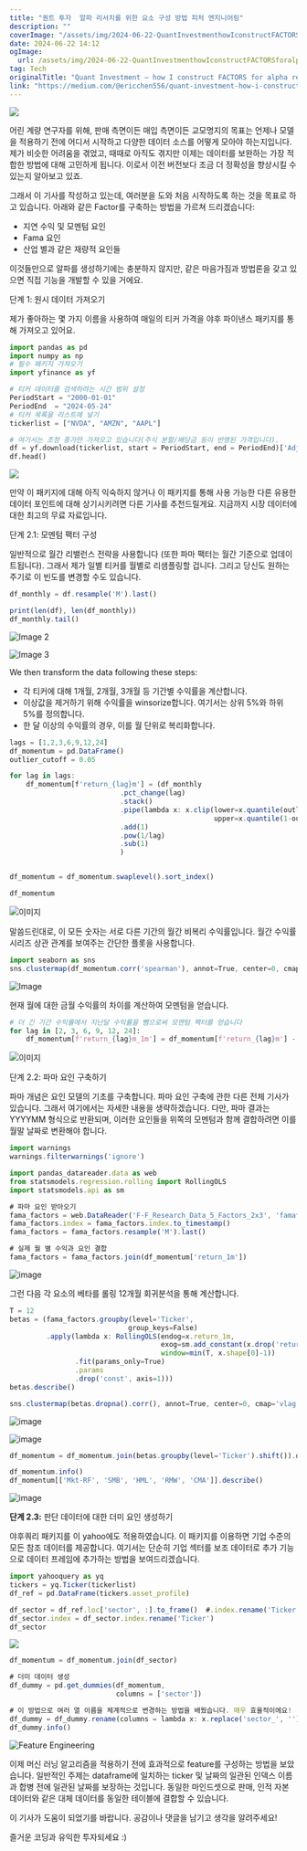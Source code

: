 ```yaml
---
title: "퀀트 투자  알파 리서치를 위한 요소 구성 방법 피처 엔지니어링"
description: ""
coverImage: "/assets/img/2024-06-22-QuantInvestmenthowIconstructFACTORSforalpharesearchfeatureengineering_0.png"
date: 2024-06-22 14:12
ogImage: 
  url: /assets/img/2024-06-22-QuantInvestmenthowIconstructFACTORSforalpharesearchfeatureengineering_0.png
tag: Tech
originalTitle: "Quant Investment — how I construct FACTORS for alpha research (feature engineering)"
link: "https://medium.com/@ericchen556/quant-investment-how-i-construct-factors-for-alpha-research-feature-engineering-bd64309c9218"
---
```



<img src="/assets/img/2024-06-22-QuantInvestmenthowIconstructFACTORSforalpharesearchfeatureengineering_0.png" />

어린 계량 연구자를 위해, 판매 측면이든 매입 측면이든 교모명지의 목표는 언제나 모델을 적용하기 전에 어디서 시작하고 다양한 데이터 소스를 어떻게 모아야 하는지입니다. 제가 비슷한 어려움을 겪었고, 때때로 아직도 겪지만 이제는 데이터를 보완하는 가장 적합한 방법에 대해 고민하게 됩니다. 이로서 이전 버전보다 조금 더 정확성을 향상시킬 수 있는지 알아보고 있죠.

그래서 이 기사를 작성하고 있는데, 여러분을 도와 처음 시작하도록 하는 것을 목표로 하고 있습니다. 아래와 같은 Factor를 구축하는 방법을 가르쳐 드리겠습니다:

- 지연 수익 및 모멘텀 요인
- Fama 요인
- 산업 별과 같은 재량적 요인들

<div class="content-ad"></div>

이것들만으로 알파를 생성하기에는 충분하지 않지만, 같은 마음가짐과 방법론을 갖고 있으면 직접 기능을 개발할 수 있을 거에요.

단계 1: 원시 데이터 가져오기

제가 좋아하는 몇 가지 이름을 사용하여 매일의 티커 가격을 야후 파이낸스 패키지를 통해 가져오고 있어요.

```python
import pandas as pd
import numpy as np
# 필수 패키지 가져오기
import yfinance as yf

# 티커 데이터를 검색하려는 시간 범위 설정
PeriodStart = "2000-01-01"
PeriodEnd  = "2024-05-24"
# 티커 목록을 리스트에 넣기
tickerlist = ["NVDA", "AMZN", "AAPL"]

# 여기서는 조정 종가만 가져오고 있습니다(주식 분할/배당금 등이 반영된 가격입니다).
df = yf.download(tickerlist, start = PeriodStart, end = PeriodEnd)['Adj Close']
df.head()
```

<div class="content-ad"></div>

<img src="/assets/img/2024-06-22-QuantInvestmenthowIconstructFACTORSforalpharesearchfeatureengineering_1.png" />

만약 이 패키지에 대해 아직 익숙하지 않거나 이 패키지를 통해 사용 가능한 다른 유용한 데이터 포인트에 대해 상기시키려면 다른 기사를 추천드릴게요. 지금까지 시장 데이터에 대한 최고의 무료 자료입니다.

단계 2.1: 모멘텀 팩터 구성

일반적으로 월간 리밸런스 전략을 사용합니다 (또한 파마 팩터는 월간 기준으로 업데이트됩니다). 그래서 제가 일별 티커를 월별로 리샘플링할 겁니다. 그리고 당신도 원하는 주기로 이 빈도를 변경할 수도 있습니다.

<div class="content-ad"></div>

```js
df_monthly = df.resample('M').last()

print(len(df), len(df_monthly))
df_monthly.tail()
```

![Image 2](/assets/img/2024-06-22-QuantInvestmenthowIconstructFACTORSforalpharesearchfeatureengineering_2.png)

![Image 3](/assets/img/2024-06-22-QuantInvestmenthowIconstructFACTORSforalpharesearchfeatureengineering_3.png)

We then transform the data following these steps:


<div class="content-ad"></div>

- 각 티커에 대해 1개월, 2개월, 3개월 등 기간별 수익률을 계산합니다.
- 이상값을 제거하기 위해 수익률을 winsorize합니다. 여기서는 상위 5%와 하위 5%를 정의합니다.
- 한 달 이상의 수익률의 경우, 이를 월 단위로 복리화합니다.

```js
lags = [1,2,3,6,9,12,24]
df_momentum = pd.DataFrame()
outlier_cutoff = 0.05

for lag in lags:
    df_momentum[f'return_{lag}m'] = (df_monthly
                           .pct_change(lag)
                           .stack()
                           .pipe(lambda x: x.clip(lower=x.quantile(outlier_cutoff),
                                                  upper=x.quantile(1-outlier_cutoff)))
                           .add(1)  
                           .pow(1/lag)
                           .sub(1)
                           )


df_momentum = df_momentum.swaplevel().sort_index()

df_momentum
```

![이미지](/assets/img/2024-06-22-QuantInvestmenthowIconstructFACTORSforalpharesearchfeatureengineering_4.png)

말씀드린대로, 이 모든 숫자는 서로 다른 기간의 월간 비복리 수익률입니다. 월간 수익률 시리즈 상관 관계를 보여주는 간단한 플롯을 사용합니다.

<div class="content-ad"></div>

```js
import seaborn as sns
sns.clustermap(df_momentum.corr('spearman'), annot=True, center=0, cmap='vlag', figsize=(6, 6))
```

![Image](/assets/img/2024-06-22-QuantInvestmenthowIconstructFACTORSforalpharesearchfeatureengineering_5.png)

현재 월에 대한 금월 수익률의 차이를 계산하여 모멘텀을 얻습니다.

```python
# 더 긴 기간 수익률에서 지난달 수익률을 뺌으로써 모멘텀 팩터를 얻습니다
for lag in [2, 3, 6, 9, 12, 24]:
    df_momentum[f'return_{lag}m_1m'] = df_momentum[f'return_{lag}m'] - df_momentum['return_1m']
```

<div class="content-ad"></div>

![이미지](/assets/img/2024-06-22-QuantInvestmenthowIconstructFACTORSforalpharesearchfeatureengineering_6.png)

단계 2.2: 파마 요인 구축하기

파마 개념은 요인 모델의 기초를 구축합니다. 파마 요인 구축에 관한 다른 전체 기사가 있습니다. 그래서 여기에서는 자세한 내용을 생략하겠습니다. 다만, 파마 결과는 YYYYMM 형식으로 반환되며, 이러한 요인들을 위쪽의 모멘텀과 함께 결합하려면 이를 월말 날짜로 변환해야 합니다.

```js
import warnings
warnings.filterwarnings('ignore')

import pandas_datareader.data as web
from statsmodels.regression.rolling import RollingOLS
import statsmodels.api as sm

# 파마 요인 받아오기
fama_factors = web.DataReader('F-F_Research_Data_5_Factors_2x3', 'famafrench', start='2000')[0].drop('RF', axis=1)
fama_factors.index = fama_factors.index.to_timestamp()
fama_factors = fama_factors.resample('M').last()

# 실제 월 별 수익과 요인 결합
fama_factors = fama_factors.join(df_momentum['return_1m'])
```

<div class="content-ad"></div>


![image](/assets/img/2024-06-22-QuantInvestmenthowIconstructFACTORSforalpharesearchfeatureengineering_7.png)

그런 다음 각 요소의 베타를 롤링 12개월 회귀분석을 통해 계산합니다.

```js
T = 12
betas = (fama_factors.groupby(level='Ticker',
                             group_keys=False)
         .apply(lambda x: RollingOLS(endog=x.return_1m,
                                     exog=sm.add_constant(x.drop('return_1m', axis=1)),
                                     window=min(T, x.shape[0]-1))
                .fit(params_only=True)
                .params
                .drop('const', axis=1)))
betas.describe()

sns.clustermap(betas.dropna().corr(), annot=True, center=0, cmap='vlag')
```

![image](/assets/img/2024-06-22-QuantInvestmenthowIconstructFACTORSforalpharesearchfeatureengineering_8.png)


<div class="content-ad"></div>

![image](/assets/img/2024-06-22-QuantInvestmenthowIconstructFACTORSforalpharesearchfeatureengineering_9.png)

```js
df_momentum = df_momentum.join(betas.groupby(level='Ticker').shift()).dropna()

df_momentum.info()
df_momentum[['Mkt-RF', 'SMB', 'HML', 'RMW', 'CMA']].describe()
```

![image](/assets/img/2024-06-22-QuantInvestmenthowIconstructFACTORSforalpharesearchfeatureengineering_10.png)

**단계 2.3:** 판단 데이터에 대한 더미 요인 생성하기

<div class="content-ad"></div>

야후쿼리 패키지를 이 yahoo에도 적용하였습니다. 이 패키지를 이용하면 기업 수준의 모든 참조 데이터를 제공합니다. 여기서는 단순히 기업 섹터를 보조 데이터로 추가 기능으로 데이터 프레임에 추가하는 방법을 보여드리겠습니다.

```js
import yahooquery as yq
tickers = yq.Ticker(tickerlist)
df_ref = pd.DataFrame(tickers.asset_profile)

df_sector = df_ref.loc['sector', :].to_frame()  #.index.rename('Ticker')
df_sector.index = df_sector.index.rename('Ticker')
df_sector
```

<img src="/assets/img/2024-06-22-QuantInvestmenthowIconstructFACTORSforalpharesearchfeatureengineering_11.png" />

```js
df_momentum = df_momentum.join(df_sector)

# 더미 데이터 생성
df_dummy = pd.get_dummies(df_momentum, 
                          columns = ['sector'])

# 이 방법으로 여러 열 이름을 체계적으로 변경하는 방법을 배웠습니다. 매우 효율적이에요!
df_dummy = df_dummy.rename(columns = lambda x: x.replace('sector_', ''))
df_dummy.info()
```

<div class="content-ad"></div>


![Feature Engineering](/assets/img/2024-06-22-QuantInvestmenthowIconstructFACTORSforalpharesearchfeatureengineering_12.png)

이제 머신 러닝 알고리즘을 적용하기 전에 효과적으로 feature를 구성하는 방법을 보았습니다. 일반적인 주제는 dataframe에 일치하는 ticker 및 날짜의 일관된 인덱스 이름과 합병 전에 일관된 날짜를 보장하는 것입니다. 동일한 마인드셋으로 판매, 인적 자본 데이터와 같은 대체 데이터를 동일한 테이블에 결합할 수 있습니다.

이 기사가 도움이 되었기를 바랍니다. 공감이나 댓글을 남기고 생각을 알려주세요!

즐거운 코딩과 유익한 투자되세요 :)
